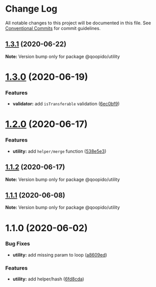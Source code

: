 # Change Log

All notable changes to this project will be documented in this file.
See [Conventional Commits](https://conventionalcommits.org) for commit guidelines.

## [1.3.1](https://github.com/dlueth/qoopido/compare/@qoopido/utility@1.3.0...@qoopido/utility@1.3.1) (2020-06-22)

**Note:** Version bump only for package @qoopido/utility





# [1.3.0](https://github.com/dlueth/qoopido/compare/@qoopido/utility@1.2.0...@qoopido/utility@1.3.0) (2020-06-19)


### Features

* **validator:** add `isTransferable` validation ([6ec0bf9](https://github.com/dlueth/qoopido/commit/6ec0bf9d9966bf042cee4c977d4517399d1671b6))





# [1.2.0](https://github.com/dlueth/qoopido/compare/@qoopido/utility@1.1.2...@qoopido/utility@1.2.0) (2020-06-17)


### Features

* **utility:** add `helper/merge` function ([538e5e3](https://github.com/dlueth/qoopido/commit/538e5e3ae0769fcbd8e1c52a5b2f3bd0b624128a))





## [1.1.2](https://github.com/dlueth/qoopido/compare/@qoopido/utility@1.1.1...@qoopido/utility@1.1.2) (2020-06-17)

**Note:** Version bump only for package @qoopido/utility





## [1.1.1](https://github.com/dlueth/qoopido/compare/@qoopido/utility@1.1.0...@qoopido/utility@1.1.1) (2020-06-08)

**Note:** Version bump only for package @qoopido/utility





# 1.1.0 (2020-06-02)


### Bug Fixes

* **utility:** add missing param to loop ([a8609ed](https://github.com/dlueth/qoopido/commit/a8609ed130a428cdd236c2cfb06611ce0ca74eb4))


### Features

* **utility:** add helper/hash ([6fd8cda](https://github.com/dlueth/qoopido/commit/6fd8cda0383ed617038ade1ba8189456fedc6516))
